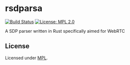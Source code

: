 # rsdparsa

[![Build Status](https://travis-ci.org/nils-ohlmeier/rsdparsa.svg?branch=master)](https://travis-ci.org/nils-ohlmeier/rsdparsa)
[![License: MPL 2.0](https://img.shields.io/badge/License-MPL%202.0-brightgreen.svg)](#License)

A SDP parser written in Rust specifically aimed for WebRTC

## License

Licensed under [MPL](https://www.mozilla.org/MPL/2.0/).
